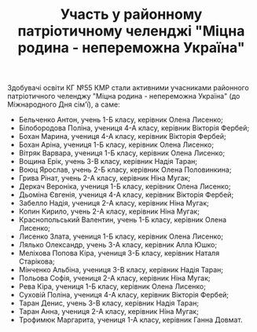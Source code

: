 ﻿---
title: Участь у районному патріотичному челенджі "Міцна родина - непереможна Україна"
---

Здобувачі освіти КГ №55 КМР стали активними учасниками районного патріотичного челенджу "Міцна родина - непереможна Україна" (до Міжнародного Дня сім'ї), а саме:

- Бельченко Антон, учень 1-Б класу, керівник Олена Лисенко;
- Білобородова Поліна, учениця 4-А класу, керівник Вікторія Фербей;
- Бохан Марина, учениця 4-А класу, керівник Вікторія Фербей;
- Бохан Аріна, учениця 1-Б класу, керівник Олена Лисенко;
- Вітряк Варвара, учениця 1-Б класу, керівник Олена Лисенко;
- Вощина Ерік, учень 3-В класу, керівник Надія Таран;
- Воюц Ярослав, учень 2-Б класу, керівник Олена Половинкина;
- Грива Рінат, учень 2-А класу, керівник Ніна Мугак;
- Деркач Вероніка, учениця 1-Б класу, керівник Олена Лисенко;
- Дьоміна Євгенія, учениця 4-А класу, керівник Вікторія Фербей;
- Забелло Надія, учениця 2-А класу, керівник Ніна Мугак;
- Копин Кирило, учень 2-А класу, керівник Ніна Мугак;
- Краснопольський Валентин, учень 1-Б класу, керівник Олена Лисенко;
- Лисенко Злата, учениця 1-Б класу, керівник Олена Лисенко;
- Лялько Олександр, учень 3-А класу, керівник Алла Юшко;
- Меліхова Попова Кіра, учениця 3-Б класу, керівник Наталя Старікова;
- Мінченко Альбіна, учениця 3-В класу, керівник Надія Таран;
- Польова Софія, учениця 2-А класу, керівник Ніна Мугак;
- Рева Кіра, учениця 1-Б класу, керівник Олена Лисенко;
- Суховій Поліна, учениця 4-А класу, керівник Вікторія Фербей;
- Таран Денис, учень 3-В класу, керівник Надія Таран;
- Таран Анна, учениця 2-А класу, керівник Ніна Мугак;
- Трофимюк Маргарита, учениця 1-А класу, керівник Ганна Довмат.

<slideshow />
